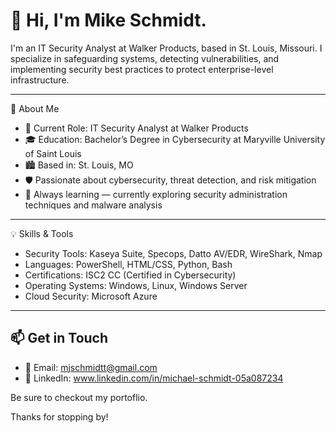 # 👋 Hi, I'm Mike Schmidt.

I'm an IT Security Analyst at Walker Products, based in St. Louis, Missouri. I specialize in safeguarding systems, detecting vulnerabilities, and implementing security best practices to protect enterprise-level infrastructure.

---

🔐 About Me

- 💼 Current Role: IT Security Analyst at Walker Products  
- 🎓 Education: Bachelor’s Degree in Cybersecurity at Maryville University of Saint Louis  
- 🏙️ Based in: St. Louis, MO  
- 🛡️ Passionate about cybersecurity, threat detection, and risk mitigation  
- 🧠 Always learning — currently exploring security administration techniques and malware analysis

---

💡 Skills & Tools

- Security Tools: Kaseya Suite, Specops, Datto AV/EDR, WireShark, Nmap
- Languages: PowerShell, HTML/CSS, Python, Bash  
- Certifications: ISC2 CC (Certified in Cybersecurity)
- Operating Systems: Windows, Linux, Windows Server
- Cloud Security: Microsoft Azure

---

## 📫 Get in Touch

- 📧 Email: mjschmidtt@gmail.com  
- 🔗 LinkedIn: www.linkedin.com/in/michael-schmidt-05a087234

Be sure to checkout my portoflio.

Thanks for stopping by!
